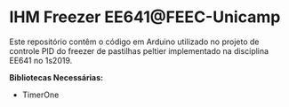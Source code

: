 # IHM Freezer EE641@FEEC-Unicamp
Este repositório contêm o código em Arduino utilizado no projeto de
controle PID do freezer de pastilhas peltier implementado na 
disciplina EE641 no 1s2019.

**Bibliotecas Necessárias:**

- TimerOne
